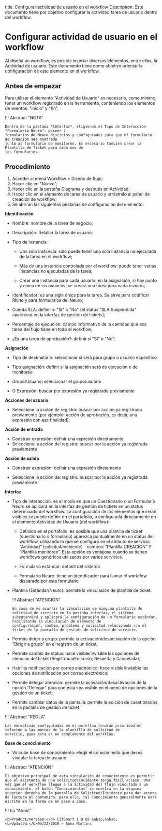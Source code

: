 title: Configurar actividad de usuario en el workflow
Description: Este documento tiene por objetivo configurar la actividad tarea de usuario dentro del workflow. 
# Configurar actividad de usuario en el workflow 

Al diseña un workflow, es posible insertar diversos elementos, entre ellos, la Actividad de usuario. Este documento tiene como objetivo orientar la configuración de este elemento en el workflow.

Antes de empezar
---------------
Para utilizar el elemento "Actividad de Usuario" es necesario, como mínimo, tener un workflow registrado en la herramienta, conteniendo los elementos de eventos: "inicio" y "fin".


!!! Abstract "NOTA"

    Dentro de la pestaña *Interfaz*, eligiendo el Tipo de Interacción "Formulario Neuro": poseer 2 
    formularios de Neuro distintos y configurados para que el formulario de creación sea mostrado 
    junto al formulario de monitoreo. Es necesario también crear la Plantilla de Ticket para cada uno de 
    los formularios.
   
Procedimiento
------------

1.	Acceder al menú Workflow > Diseño de flujo;
2.	Hacer clic en "Nuevo”;
3.	Hacer clic en la pestaña Diagrama y después en Actividad;
4.	Hacer clic en el elemento de tarea de usuario y arrástrelo al panel de creación de workflow;
5.	Se abrirán las siguientes pestañas de configuración del elemento:

**Identificación**

*	Nombre: nombre de la tarea de negocio;

*	Descripción: detallar la tarea de usuario;

*	Tipo de instancia:

    *	Una solo instancia: sólo puede tener una sola instancia no ejecutada de la tarea en el workflow;
    
    *	Más de una instancia controlada por el workflow: puede tener varias instancias no ejecutadas de la tarea;
    
    *	Crear una instancia para cada usuario: en la asignación, si hay punto y coma en los usuarios, se creará una tarea para cada usuario;

*	Identificador: es una sigla única para la tarea. Se sirve para codificar Rhino y para formularios del Neuro;

*	Cuenta SLA: definir si "Sí" o "No" (el status "SLA Suspendida" aparecerá en la interfaz de gestión de tickets);

*	Percentaje de ejecución: campo informativo de la cantidad que esa tarea del flujo tiene en todo el workflow;

*	¿Es una tarea de aprobación?: definir si "Sí" o "No";

**Asignación**

*	Tipo de destinatario: seleccionar si será para grupo o usuario específico

*	Tipo asignación: definir si la asignación será de ejecución o de monitoreo

*	Grupo/Usuario: seleccionar el grupo/usuário

*	O Expresión: buscar por expresión ya registrada previamente

**Acciones del usuario**

*	Seleccione la acción de registro: buscar por acción ya registrada previamente (por ejemplo: acción de aprobación, es decir, una expresión con esa finalidad);

**Acción de entrada**

*	Construir expresión: definir una expresión directamente
*	Seleccione la acción del registro: buscar por la acción ya registrada previamente

**Acción de salida**

*	Construir expresión: definir una expresión diretamente

*	Seleccione la acción del registro: buscar por la acción ya registrada previamente

**Interfaz**

*	Tipo de interacción: es el modo en que un Cuestionario o un Formulario Neuro se aplicará en la interfaz de gestión de tickets en un status determinado del workflow. La configuración de los elementos que serán visibles se puede definir en el portafolio, o configurada directamente en el elemento Actividad de Usuario (del workflow):

    *	Definido en el portafolio: es posible que una plantilla de ticket (cuestionario o formulario) aparezca puntualmente en un status del workflow, utilizando lo que se configuró en el atributo de servicio "Actividad" (solicitud/incidente) - campos: “Plantilla CREACIÓN” Y “Plantilla monitoreo”. Esta opción es ventajosa cuando se tienen workflows genéricos utilizados por varios servicios.

    *	Formulario estándar: default del sistema 

    *	Formulario Neuro: tiene un identificador para llamar el workflow disparado por este formulario

*	Plantilla (Estándar/Neuro): permite la vinculación de plantilla de ticket.

    !!! Abstract "ATENCIÓN"

        En caso de no ocurrir la vinculación de ninguna plantilla de solicitud de servicio en la pestaña interfaz, el sistema
        subentendirá y aplicará la configuración de un formulario estándar, habilitando la vinculación de elemento de 
        configuración, cambio, problema y solicitud relacionada con el ticket de la pantalla de gestión de solicitud de servicio.
    
*	Permite dirigir a grupo: permite la activación/desactivación de la opción "Dirigir a grupo" en el registro de un ticket;

*	Permite cambio de status: hace visible/invisible las opciones de atención del ticket (Registrada/En curso; Resuelta y Cancelada);

*	Habilita notificación por correo electrónico: hace visible/invisible las opciones de notificación por correo electrónico;

*	Permite delegar atención: permite la activación/desactivación de la opción "Delegar" para que ésta sea visible en el menú de opciones de la gestión de un ticket;

*	Permite cambiar datos de la pantalla: permite la edición de cuestionarios en la pantalla de gestión de ticket.

!!! Abstract "REGLA"    
    
    Las normativas configuradas en el workflow tendrán prioridad en relación a las marcas de la plantilla de solicitud de 
    servicio, pues ésta es un complemento del workflow.
    
**Base de conocimiento**

   *  Vincular base de conocimiento: elegir el conocimiento que desea vincular la tarea de usuario.

!!! Abstract "ATENCIÓN"

    El objetivo principal de esta vinculación de conocimiento es permitir que el asistente de una solicitud/incidente tenga fácil acceso. Una vez que el workflow llegue a la actividad del flujo vinculado a un conocimiento, el botón "Conocimientos" se muestra en la esquina superior derecha de la pantalla de Solicitud/Incidente para dar acceso de lectura al contenido, para ello, tal conocimiento generalmente está escrito en la forma de un paso a paso.
    
    
!!! tip "About"

    <b>Product/Version:</b> CITSmart | 8.00 &nbsp;&nbsp;
    <b>Updated:</b>04/22/2019 – Anna Martins

